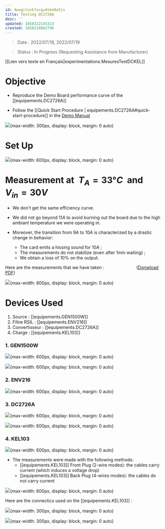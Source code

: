 ```yaml
---
id: 4wugiluvk7argu4xko8a3js
title: Testing DC2726A
desc: ''
updated: 1658322145323
created: 1658318862796
---
```


> Date : 2022/07/18, 2022/07/19

> Status : In Progress (Requesting Assistance from Manufacturer)

[[Lien vers texte en Français|experimentations.MesuresTestDCKEL]]

# Objective

- Reproduce the Demo Board performance curve of the [[equipements.DC2726A]]

- Follow the [[Quick Start Procedure | equipements.DC2726A#quick-start-procedure]] in the [Demo Manual](https://www.analog.com/media/en/technical-documentation/user-guides/dc2736af.pdf) 

![](/assets/images/dc2736a.measure.EfficiencyVsLoad.Vout12vFsw500hz.png){max-width: 300px, display: block, margin: 0 auto}

# Set Up

![](/assets/images/exp.MesuresTestDCKEL.SetUpPicAll.png){max-width: 600px, display: block, margin: 0 auto}

# Measurement at $\;T_A = 33°C\;$ and $\;V_{in}=30V\;$

- We don't get the same efficiency curve.

- We did not go beyond $11A$ to avoid burning out the board due to the high ambiant temperature we were operating in.

- Moreover, the transition from $9A$ to $10A$ is characterized by a drastic change in behavior:
    - The card emits a hissing sound for $10A$ ;
    - The measurements do not stabilize (even after 1min waiting) ;
    - We obtain a loss of $10\%$ on the output.

Here are the measurements that we have taken : $\qquad\qquad\qquad$ ([Donwload PDF](https://github.com/TunnRKA/LaplaceCEM/blob/master/notes/assets/2022.07.20.LaplaceCEM.TestingDC2736A.pdf))

![](/assets/images/exp.MesuresTestDCKEL.ExcelPrintEN.png){max-width: 800px, display: block, margin: 0 auto}

# Devices Used

1. Source : [[equipements.GEN1500W]]
2. Filtre RSIL : [[equipements.ENV216]]
3. Convertisseur : [[equipements.DC2726A]]
4. Charge : [[equipements.KEL103]] 

### 1. GEN1500W

![](/assets/images/exp.MesuresTestDCKEL.PicGen1500w.Front.png){max-width: 600px, display: block, margin: 0 auto}

![](/assets/images/exp.MesuresTestDCKEL.PicGen1500w.Back.png){max-width: 600px, display: block, margin: 0 auto}

### 2. ENV216

![](/assets/images/env216.PicFront.png){max-width: 600px, display: block, margin: 0 auto}

### 3. DC2726A

![](/assets/images/exp.MesuresTestDCKEL.PicDcTop.png){max-width: 600px, display: block, margin: 0 auto}

![](/assets/images/exp.MesuresTestDCKEL.PicDcBot.png){max-width: 600px, display: block, margin: 0 auto}

### 4. KEL103

![](/assets/images/exp.MesuresTestDCKEL.PicKelFront.png){max-width: 600px, display: block, margin: 0 auto}

- The measurements were made with the following methods:
    - [[equipements.KEL103]] Front Plug (2-wire modes): the cables carry current (which induces a voltage drop)
    - [[equipements.KEL103]] Back Plug (4-wires modes): the cables do not carry current

![](/assets/images/exp.MesuresTestDCKEL.CircuitMesure4fils.png){max-width: 600px, display: block, margin: 0 auto}

Here are the connectics used on the [[equipements.KEL103]] :

![](/assets/images/exp.MesuresTestDCKEL.PicKelMesureFront.png){max-width: 300px, display: block, margin: 0 auto}

![](/assets/images/exp.MesuresTestDCKEL.PicKelMesureBack.png){max-width: 300px, display: block, margin: 0 auto}
